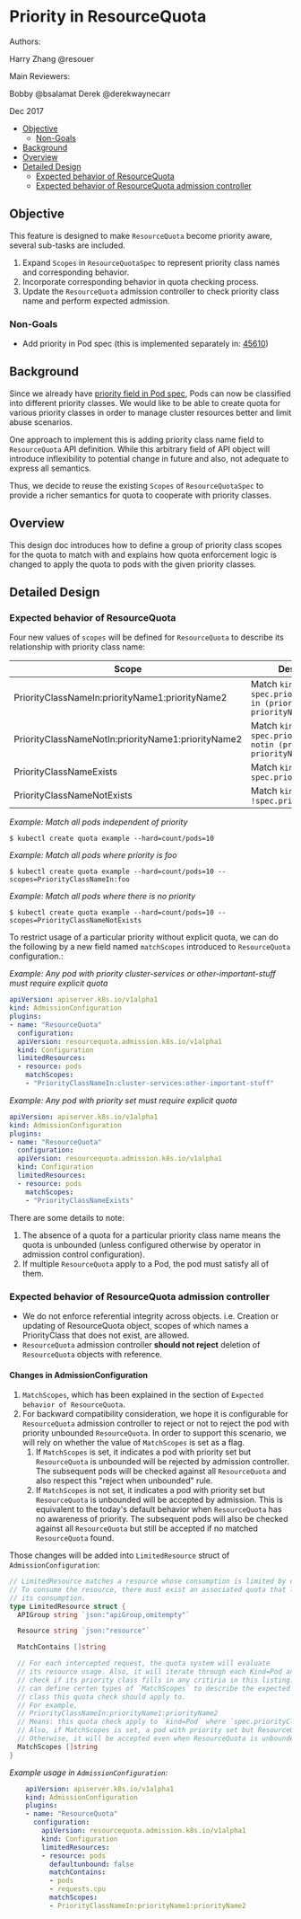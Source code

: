 # Priority in ResourceQuota

Authors:

Harry Zhang @resouer 

Main Reviewers:

Bobby @bsalamat Derek @derekwaynecarr 

Dec 2017

  * [Objective](#objective)
    * [Non-Goals](#non-goals)
  * [Background](#background)
  * [Overview](#overview)
  * [Detailed Design](#detailed-design)
    * [Expected behavior of ResourceQuota](#resourcequota)
    * [Expected behavior of ResourceQuota admission controller](#resourcequota-admission-controller)


## Objective

This feature is designed to make `ResourceQuota` become priority aware, several sub-tasks are included.

1. Expand `Scopes` in `ResourceQuotaSpec` to represent priority class names and corresponding behavior.
2. Incorporate corresponding behavior in quota checking process.
3. Update the `ResourceQuota` admission controller to check priority class name and perform expected admission.

### Non-Goals 

* Add priority in Pod spec (this is implemented separately in: [45610](https://github.com/kubernetes/kubernetes/pull/45610))

## Background 

Since we already have [priority field in Pod spec](https://github.com/kubernetes/kubernetes/pull/45610), 
Pods can now be classified into different priority classes. We would like to be able to create quota for various priority classes in order to manage cluster resources better and limit abuse scenarios. 

One approach to implement this is adding priority class name field to `ResourceQuota` API definition. While this arbitrary field of API object will introduce inflexibility to potential change in future and also, not adequate to express all semantics.

Thus, we decide to reuse the existing `Scopes` of `ResourceQuotaSpec` to provide a richer semantics for quota to cooperate with priority classes. 

## Overview 

This design doc introduces how to define a group of priority class scopes for the quota to match with and explains how quota enforcement logic is changed to apply the quota to pods with the given priority classes.

## Detailed Design 

### Expected behavior of ResourceQuota

Four new values of `scopes` will be defined for `ResourceQuota` to describe its relationship with priority class name:

| Scope | Description |
| ----- | ----------- |
| PriorityClassNameIn:priorityName1:priorityName2 | Match `kind=Pod` where `spec.priorityClassName in (priorityName1, priorityName2)` |
| PriorityClassNameNotIn:priorityName1:priorityName2 | Match `kind=Pod` where `spec.priorityClassName notin (priorityName1, priorityName2)` |
| PriorityClassNameExists |  Match `kind=Pod` where `spec.priorityClassName` |
| PriorityClassNameNotExists |  Match `kind=Pod` where `!spec.priorityClassName` |

*Example: Match all pods independent of priority*

`$ kubectl create quota example --hard=count/pods=10`

*Example: Match all pods where priority is foo*

`$ kubectl create quota example --hard=count/pods=10 --scopes=PriorityClassNameIn:foo`

*Example: Match all pods where there is no priority*

`$ kubectl create quota example --hard=count/pods=10 --scopes=PriorityClassNameNotExists`

To restrict usage of a particular priority without explicit quota, we can do the following by a new field named `matchScopes` introduced to `ResourceQuota` configuration.:

*Example: Any pod with priority cluster-services or other-important-stuff must require explicit quota*

```yaml
apiVersion: apiserver.k8s.io/v1alpha1
kind: AdmissionConfiguration
plugins:
- name: "ResourceQuota"
  configuration:
  apiVersion: resourcequota.admission.k8s.io/v1alpha1
  kind: Configuration
  limitedResources:
  - resource: pods
    matchScopes:
    - "PriorityClassNameIn:cluster-services:other-important-stuff"
```

*Example: Any pod with priority set must require explicit quota*

```yaml
apiVersion: apiserver.k8s.io/v1alpha1
kind: AdmissionConfiguration
plugins:
- name: "ResourceQuota"
  configuration:
  apiVersion: resourcequota.admission.k8s.io/v1alpha1
  kind: Configuration
  limitedResources:
  - resource: pods
    matchScopes:
    - "PriorityClassNameExists"
```

There are some details to note:

1. The absence of a quota for a particular priority class name means the quota is unbounded (unless configured otherwise by operator in admission control configuration).
2. If multiple `ResourceQuota` apply to a Pod, the pod must satisfy all of them.


### Expected behavior of ResourceQuota admission controller

* We do not enforce referential integrity across objects. i.e. Creation or updating of ResourceQuota object, scopes of which names a PriorityClass that does not exist, are allowed.
* `ResourceQuota` admission controller **should not reject** deletion of `ResourceQuota` objects with reference.

#### Changes in AdmissionConfiguration

1. `MatchScopes`, which has been explained in the section of `Expected behavior of ResourceQuota`.
2. For backward compatibility consideration, we hope it is configurable for `ResourceQuota` admission controller to reject or not to reject the pod with priority unbounded `ResourceQuota`. In order to support this scenario, we will rely on whether the value of `MatchScopes` is set as a flag.
    1. If `MatchScopes` is set, it indicates a pod with priority set but `ResourceQuota` is unbounded will be rejected by admission controller. The subsequent pods will be checked against all `ResourceQuota` and also respect this "reject when unbounded" rule.
    2. If `MatchScopes` is not set, it indicates a pod with priority set but `ResourceQuota` is unbounded will be accepted by admission. This is equivalent to the today's default behavior when `ResourceQuota` has no awareness of priority. The subsequent pods will also be checked against all `ResourceQuota` but still be accepted if no matched `ResourceQuota` found.

Those changes will be added into `LimitedResource` struct of `AdmissionConfiguration`:

```go
// LimitedResource matches a resource whose consumption is limited by default.
// To consume the resource, there must exist an associated quota that limits
// its consumption.
type LimitedResource struct {
  APIGroup string `json:"apiGroup,omitempty"`

  Resource string `json:"resource"`

  MatchContains []string

  // For each intercepted request, the quota system will evaluate
  // its resource usage. Also, it will iterate through each Kind=Pod and
  // check if its priority class fills in any critiria in this listing. User
  // can define certen types of `MatchScopes` to describe the expected priority
  // class this quota check should apply to.
  // For example,
  // PriorityClassNameIn:priorityName1:priorityName2
  // Means: this quota check apply to `kind=Pod` where `spec.priorityClassName in (priorityName1, priorityName2)`
  // Also, if MatchScopes is set, a pod with priority set but ResourceQuota is unbounded will be rejected.
  // Otherwise, it will be accepted even when ResourceQuota is unbounded.
  MatchScopes []string
}
```

*Example usage in `AdmissionConfiguration`:*
```yaml
    apiVersion: apiserver.k8s.io/v1alpha1
    kind: AdmissionConfiguration
    plugins:
    - name: "ResourceQuota"
      configuration:
        apiVersion: resourcequota.admission.k8s.io/v1alpha1
        kind: Configuration
        limitedResources:
        - resource: pods
          defaultunbound: false
          matchContains:
          - pods
          - requests.cpu
          matchScopes:
          - PriorityClassNameIn:priorityName1:priorityName2
```


